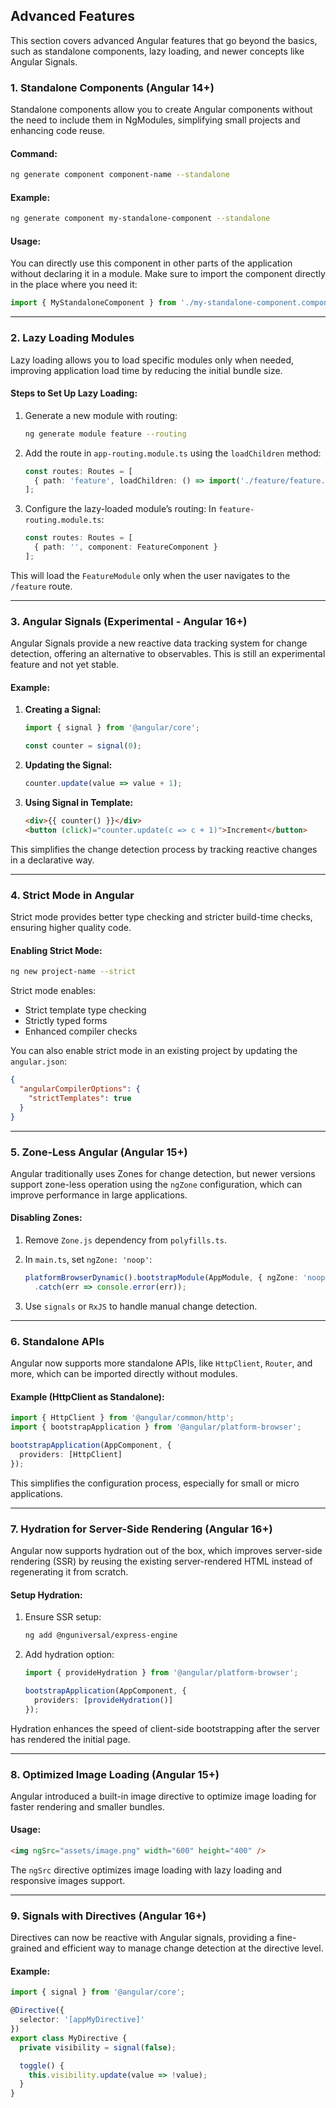 ## Advanced Features

This section covers advanced Angular features that go beyond the basics, such as standalone components, lazy loading, and newer concepts like Angular Signals.

### 1. **Standalone Components (Angular 14+)**
Standalone components allow you to create Angular components without the need to include them in NgModules, simplifying small projects and enhancing code reuse.

#### Command:
```bash
ng generate component component-name --standalone
```

#### Example:
```bash
ng generate component my-standalone-component --standalone
```

#### Usage:
You can directly use this component in other parts of the application without declaring it in a module. Make sure to import the component directly in the place where you need it:
```typescript
import { MyStandaloneComponent } from './my-standalone-component.component';
```

---

### 2. **Lazy Loading Modules**
Lazy loading allows you to load specific modules only when needed, improving application load time by reducing the initial bundle size.

#### Steps to Set Up Lazy Loading:

1. Generate a new module with routing:
    ```bash
    ng generate module feature --routing
    ```

2. Add the route in `app-routing.module.ts` using the `loadChildren` method:
    ```typescript
    const routes: Routes = [
      { path: 'feature', loadChildren: () => import('./feature/feature.module').then(m => m.FeatureModule) }
    ];
    ```

3. Configure the lazy-loaded module’s routing:
    In `feature-routing.module.ts`:
    ```typescript
    const routes: Routes = [
      { path: '', component: FeatureComponent }
    ];
    ```

This will load the `FeatureModule` only when the user navigates to the `/feature` route.

---

### 3. **Angular Signals (Experimental - Angular 16+)**
Angular Signals provide a new reactive data tracking system for change detection, offering an alternative to observables. This is still an experimental feature and not yet stable.

#### Example:
1. **Creating a Signal:**
    ```typescript
    import { signal } from '@angular/core';
    
    const counter = signal(0);
    ```

2. **Updating the Signal:**
    ```typescript
    counter.update(value => value + 1);
    ```

3. **Using Signal in Template:**
    ```html
    <div>{{ counter() }}</div>
    <button (click)="counter.update(c => c + 1)">Increment</button>
    ```

This simplifies the change detection process by tracking reactive changes in a declarative way.

---

### 4. **Strict Mode in Angular**
Strict mode provides better type checking and stricter build-time checks, ensuring higher quality code.

#### Enabling Strict Mode:
```bash
ng new project-name --strict
```

Strict mode enables:
- Strict template type checking
- Strictly typed forms
- Enhanced compiler checks

You can also enable strict mode in an existing project by updating the `angular.json`:
```json
{
  "angularCompilerOptions": {
    "strictTemplates": true
  }
}
```

---

### 5. **Zone-Less Angular (Angular 15+)**
Angular traditionally uses Zones for change detection, but newer versions support zone-less operation using the `ngZone` configuration, which can improve performance in large applications.

#### Disabling Zones:
1. Remove `Zone.js` dependency from `polyfills.ts`.
2. In `main.ts`, set `ngZone: 'noop'`:
    ```typescript
    platformBrowserDynamic().bootstrapModule(AppModule, { ngZone: 'noop' })
      .catch(err => console.error(err));
    ```

3. Use `signals` or `RxJS` to handle manual change detection.

---

### 6. **Standalone APIs**
Angular now supports more standalone APIs, like `HttpClient`, `Router`, and more, which can be imported directly without modules.

#### Example (HttpClient as Standalone):
```typescript
import { HttpClient } from '@angular/common/http';
import { bootstrapApplication } from '@angular/platform-browser';

bootstrapApplication(AppComponent, {
  providers: [HttpClient]
});
```

This simplifies the configuration process, especially for small or micro applications.

---

### 7. **Hydration for Server-Side Rendering (Angular 16+)**
Angular now supports hydration out of the box, which improves server-side rendering (SSR) by reusing the existing server-rendered HTML instead of regenerating it from scratch.

#### Setup Hydration:
1. Ensure SSR setup:
    ```bash
    ng add @nguniversal/express-engine
    ```

2. Add hydration option:
    ```typescript
    import { provideHydration } from '@angular/platform-browser';
    
    bootstrapApplication(AppComponent, {
      providers: [provideHydration()]
    });
    ```

Hydration enhances the speed of client-side bootstrapping after the server has rendered the initial page.

---

### 8. **Optimized Image Loading (Angular 15+)**
Angular introduced a built-in image directive to optimize image loading for faster rendering and smaller bundles.

#### Usage:
```html
<img ngSrc="assets/image.png" width="600" height="400" />
```

The `ngSrc` directive optimizes image loading with lazy loading and responsive images support.

---

### 9. **Signals with Directives (Angular 16+)**
Directives can now be reactive with Angular signals, providing a fine-grained and efficient way to manage change detection at the directive level.

#### Example:
```typescript
import { signal } from '@angular/core';

@Directive({
  selector: '[appMyDirective]'
})
export class MyDirective {
  private visibility = signal(false);

  toggle() {
    this.visibility.update(value => !value);
  }
}
```
